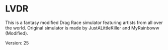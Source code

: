 # LVDR
This is a fantasy modified Drag Race simulator featuring artists from all over the world. Original simulator is made by JustALittleKiller and MyRainboww (Modified).

Version: 25
